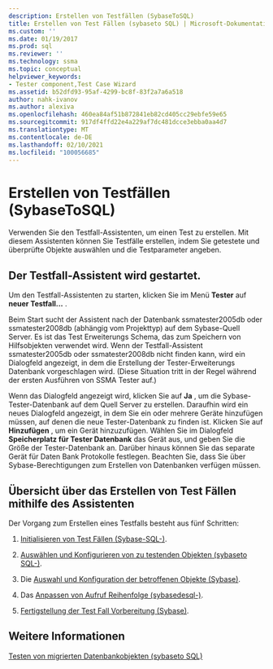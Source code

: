 ```yaml
---
description: Erstellen von Testfällen (SybaseToSQL)
title: Erstellen von Test Fällen (sybaseto SQL) | Microsoft-Dokumentation
ms.custom: ''
ms.date: 01/19/2017
ms.prod: sql
ms.reviewer: ''
ms.technology: ssma
ms.topic: conceptual
helpviewer_keywords:
- Tester component,Test Case Wizard
ms.assetid: b52dfd93-95af-4299-bc8f-83f2a7a6a518
author: nahk-ivanov
ms.author: alexiva
ms.openlocfilehash: 460ea84af51b872841eb82cd405cc29ebfe59e65
ms.sourcegitcommit: 917df4ffd22e4a229af7dc481dcce3ebba0aa4d7
ms.translationtype: MT
ms.contentlocale: de-DE
ms.lasthandoff: 02/10/2021
ms.locfileid: "100056685"
---
```

# <a name="creating-test-cases-sybasetosql"></a>Erstellen von Testfällen (SybaseToSQL)
Verwenden Sie den Testfall-Assistenten, um einen Test zu erstellen. Mit diesem Assistenten können Sie Testfälle erstellen, indem Sie getestete und überprüfte Objekte auswählen und die Testparameter angeben.  
  
## <a name="starting-the-test-case-wizard"></a>Der Testfall-Assistent wird gestartet.  
Um den Testfall-Assistenten zu starten, klicken Sie im Menü **Tester** auf **neuer Testfall...** .  
  
Beim Start sucht der Assistent nach der Datenbank ssmatester2005db oder ssmatester2008db (abhängig vom Projekttyp) auf dem Sybase-Quell Server. Es ist das Test Erweiterungs Schema, das zum Speichern von Hilfsobjekten verwendet wird. Wenn der Testfall-Assistent ssmatester2005db oder ssmatester2008db nicht finden kann, wird ein Dialogfeld angezeigt, in dem die Erstellung der Tester-Erweiterungs Datenbank vorgeschlagen wird. (Diese Situation tritt in der Regel während der ersten Ausführen von SSMA Tester auf.)  
  
Wenn das Dialogfeld angezeigt wird, klicken Sie auf **Ja** , um die Sybase-Tester-Datenbank auf dem Quell Server zu erstellen. Daraufhin wird ein neues Dialogfeld angezeigt, in dem Sie ein oder mehrere Geräte hinzufügen müssen, auf denen die neue Tester-Datenbank zu finden ist. Klicken Sie auf **Hinzufügen** , um ein Gerät hinzuzufügen. Wählen Sie im Dialogfeld **Speicherplatz für Tester Datenbank** das Gerät aus, und geben Sie die Größe der Tester-Datenbank an. Darüber hinaus können Sie das separate Gerät für Daten Bank Protokolle festlegen. Beachten Sie, dass Sie über Sybase-Berechtigungen zum Erstellen von Datenbanken verfügen müssen.  
  
## <a name="overview-of-creating-test-cases-using-the-wizard"></a>Übersicht über das Erstellen von Test Fällen mithilfe des Assistenten  
Der Vorgang zum Erstellen eines Testfalls besteht aus fünf Schritten:  
  
1.  [Initialisieren von Test Fällen &#40;Sybase-SQL-&#41;](../../ssma/sybase/initializing-test-cases-sybasetosql.md).  
  
2.  [Auswählen und Konfigurieren von zu testenden Objekten &#40;sybaseto SQL-&#41;](../../ssma/sybase/selecting-and-configuring-objects-to-test-sybasetosql.md).  
  
3.  Die [Auswahl und Konfiguration der betroffenen Objekte &#40;Sybase&#41;](../../ssma/sybase/selecting-and-configuring-affected-objects-sybasetosql.md).  
  
4.  Das [Anpassen von Aufruf Reihenfolge &#40;sybasedesql-&#41;](../../ssma/sybase/customizing-calls-order-sybasetosql.md).  
  
5.  [Fertigstellung der Test Fall Vorbereitung &#40;Sybase&#41;](../../ssma/sybase/finishing-test-case-preparation-sybasetosql.md).  
  
## <a name="see-also"></a>Weitere Informationen  
[Testen von migrierten Datenbankobjekten &#40;sybaseto SQL&#41;](../../ssma/sybase/testing-migrated-database-objects-sybasetosql.md)  
  
